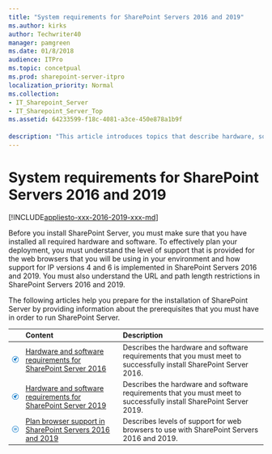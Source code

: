 ```yaml
---
title: "System requirements for SharePoint Servers 2016 and 2019"
ms.author: kirks
author: Techwriter40
manager: pamgreen
ms.date: 01/8/2018
audience: ITPro
ms.topic: concetpual
ms.prod: sharepoint-server-itpro
localization_priority: Normal
ms.collection:
- IT_Sharepoint_Server
- IT_Sharepoint_Server_Top
ms.assetid: 64233599-f18c-4081-a3ce-450e878a1b9f

description: "This article introduces topics that describe hardware, software, and other requirements for SharePoint Server."
---
```


# System requirements for SharePoint Servers 2016 and 2019

[!INCLUDE[appliesto-xxx-2016-2019-xxx-md](../includes/appliesto-xxx-2016-2019-xxx-md.md)] 
  
Before you install SharePoint Server, you must make sure that you have installed all required hardware and software. To effectively plan your deployment, you must understand the level of support that is provided for the web browsers that you will be using in your environment and how support for IP versions 4 and 6 is implemented in SharePoint Servers 2016 and 2019. You must also understand the URL and path length restrictions in SharePoint Servers 2016 and 2019.
  
The following articles help you prepare for the installation of SharePoint Server by providing information about the prerequisites that you must have in order to run SharePoint Server.
  
  
||**Content**|**Description**|
|:-----|:-----|:-----|
|![Building blocks](../media/mod_icon_buildingblock_M.png)           <br/> |[Hardware and software requirements for SharePoint Server 2016](hardware-and-software-requirements.md) <br/> |Describes the hardware and software requirements that you must meet to successfully install SharePoint Server 2016.  <br/> |
|![Building blocks](../media/mod_icon_buildingblock_M.png)           <br/> |[Hardware and software requirements for SharePoint Server 2019](hardware-and-software-requirements-2019.md) <br/> |Describes the hardware and software requirements that you must meet to successfully install SharePoint Server 2019.  <br/> |
|![Checklist icon (not checked)](../media/mod_icon_checklist_.png)           <br/> |[Plan browser support in SharePoint Servers 2016 and 2019](browser-support-planning-0.md) <br/> |Describes levels of support for web browsers to use with SharePoint Servers 2016 and 2019.  <br/> |
   


